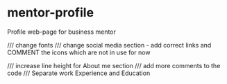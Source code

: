 # mentor-profile

Profile web-page for business mentor

/// change fonts
/// change social media section - add correct links and COMMENT the icons which are not in use for now

/// increase line height for About me section
/// add more comments to the code
/// Separate work Experience and Education
